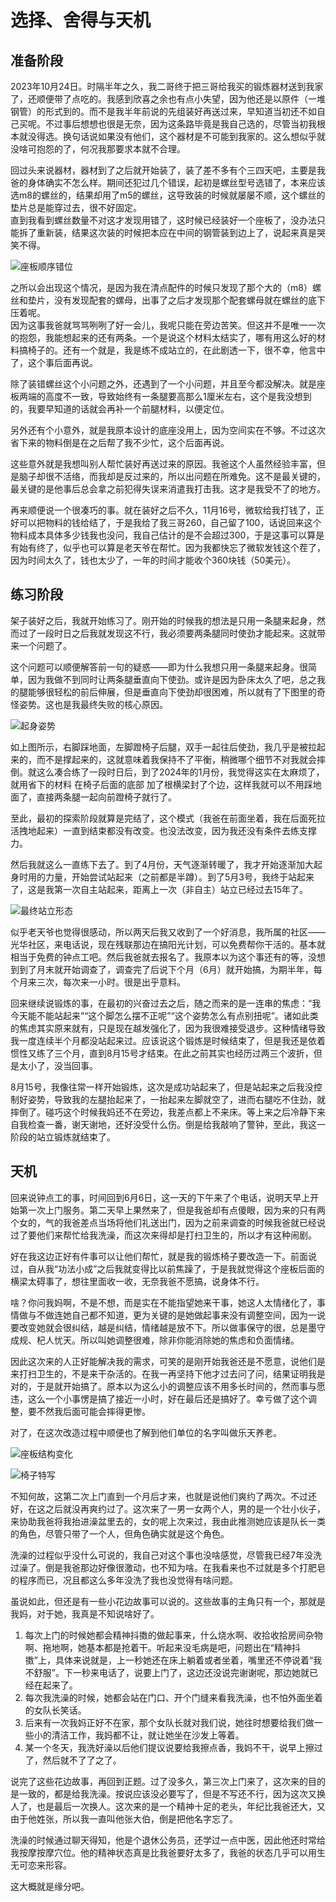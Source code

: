 # 选择、舍得与天机

## 准备阶段

2023年10月24日。时隔半年之久，我二哥终于把三哥给我买的锻炼器材送到我家了，还顺便带了点吃的。我感到欣喜之余也有点小失望，因为他还是以原件（一堆钢管）的形式到的。而不是我半年前说的先组装好再送过来，早知道当初还不如自己买呢。不过事后想想也很是无奈，因为这条路毕竟是我自己选的，尽管当初我根本就没得选。换句话说如果没有他们，这个器材是不可能到我家的。这么想似乎就没啥可抱怨的了，何况我那要求本就不合理。

回过头来说器材，器材到了之后就开始装了，装了差不多有个三四天吧，主要是我爸的身体确实不怎么样。期间还犯过几个错误，起初是螺丝型号选错了，本来应该选m8的螺丝的，结果却用了m5的螺丝，这导致装的时候就屡屡不顺，这个螺丝的垫片总是能穿过去，很不好固定。  
直到我看到螺丝数量不对这才发现用错了，这时候已经装好一个座板了，没办法只能拆了重新装，结果这次装的时候把本应在中间的钢管装到边上了，说起来真是哭笑不得。

![座板顺序错位](/img/auxiliary-device/9.-座板顺序错位.png)

之所以会出现这个情况，是因为我在清点配件的时候只发现了那个大的（m8）螺丝和垫片，没有发现配套的螺母，出事了之后才发现那个配套螺母就在螺丝的底下压着呢。  
因为这事我爸就骂骂咧咧了好一会儿，我呢只能在旁边苦笑。但这并不是唯一一次的抱怨，我能想起来的还有两条。一个是说这个材料太结实了，哪有用这么好的材料搞椅子的。还有一个就是，我是练不成站立的，在此剧透一下，很不幸，他言中了，这个事后面再说。

除了装错螺丝这个小问题之外，还遇到了一个小问题，并且至今都没解决。就是座板两端的高度不一致，导致始终有一条腿要高那么1厘米左右，这个是我没想到的，我要早知道的话就会再补一个前腿材料，以便定位。

另外还有个小意外，就是我原本设计的底座没用上，因为空间实在不够。不过这次省下来的物料倒是在之后帮了我不少忙，这个后面再说。

这些意外就是我想叫别人帮忙装好再送过来的原因。我爸这个人虽然经验丰富，但是脑子却很不活络，而我却是反过来的，所以出问题在所难免。这不是最关键的，最关键的是他事后总会拿之前犯得失误来消遣我打击我。这才是我受不了的地方。

再来顺便说一个很凑巧的事。就在装好之后不久，11月16号，微软给我打钱了，正好可以把物料的钱给结了，于是我给了我三哥260，自己留了100，话说回来这个物料成本具体多少钱我也没问，我自己估计的是不会超过300，于是这事可以算是有始有终了，似乎也可以算是老天爷在帮忙。因为我都快忘了微软发钱这个茬了，因为时间太久了，钱也太少了，一年的时间才能收个360块钱（50美元）。

## 练习阶段

架子装好之后，我就开始练习了。刚开始的时候我的想法是只用一条腿来起身，然而过了一段时日之后我就发现这不行，我必须要两条腿同时使劲才能起来。这就带来一个问题了。

这个问题可以顺便解答前一句的疑惑——即为什么我想只用一条腿来起身。很简单，因为我做不到同时让两条腿垂直向下使劲。或许是因为卧床太久了吧，总之我的腿能够很轻松的前后伸展，但是垂直向下使劲却很困难，所以就有了下图里的奇怪姿势。这也是我最终失败的核心原因。

![起身姿势](/img/auxiliary-device/10-起身姿势.png)

如上图所示，右脚踩地面，左脚蹬椅子后腿，双手一起往后使劲，我几乎是被拉起来的，而不是撑起来的，这就意味着我保持不了平衡，稍微哪个细节不对我就会摔倒。就这么凑合练了一段时日后，到了2024年的1月份，我觉得这实在太麻烦了，就用省下的材料 在椅子后面的底部 加了根横梁封了个边，这样我就可以不用踩地面了，直接两条腿一起向前蹬椅子就行了。

至此，最初的探索阶段就算是完结了，这个模式（我爸在前面坐着，我在后面死拉活拽地起来）一直到结束都没有改变。也没法改变，因为我还没有条件去练支撑力。

然后我就这么一直练下去了。到了4月份，天气逐渐转暖了，我才开始逐渐加大起身时用的力量，开始尝试站起来（之前都是半蹲）。到了5月3号，我终于站起来了，这是我第一次自主站起来，距离上一次（非自主）站立已经过去15年了。

![最终站立形态](/img/auxiliary-device/11-最终形态.png)

似乎老天爷也觉得很感动，所以两天后我又收到了一个好消息，我所属的社区——光华社区，来电话说，现在残联那边在搞阳光计划，可以免费帮你干活的。基本就相当于免费的钟点工吧。然后我爸就去报名了。我原本以为这个事还有的等，没想到到了月末就开始调查了，调查完了后说下个月（6月）就开始搞，为期半年，每个月来三次，每次来一小时。很是出乎意料。

回来继续说锻炼的事，在最初的兴奋过去之后，随之而来的是一连串的焦虑：“我今天能不能站起来”“这个脚怎么摆不正呢”“这个姿势怎么有点别扭呢”。诸如此类的焦虑其实原来就有，只是现在越发强化了，因为我很难接受退步。这种情绪导致我一度连续半个月都没站起来过。应该说这个锻炼是时候结束了，但是我还是依着惯性又练了三个月，直到8月15号才结束。在此之前其实也经历过两三个波折，但是太小了，没当回事。

8月15号，我像往常一样开始锻炼，这次是成功站起来了，但是站起来之后我没控制好姿势，导致我的左腿抬起来了，一抬起来左脚就空了，进而右腿吃不住劲，就摔倒了。碰巧这个时候我妈还不在旁边，我差点都上不来床。等上来之后冷静下来 自我检查一番，谢天谢地，还好没受什么伤。倒是给我敲响了警钟，至此，我这一阶段的站立锻炼就结束了。

## 天机

回来说钟点工的事，时间回到6月6日，这一天的下午来了个电话，说明天早上开始第一次上门服务。第二天早上果然来了，但是我爸却有点傻眼，因为来的只有两个女的，气的我爸差点当场将他们礼送出门，因为之前来调查的时候我爸就已经说过了要他们来帮忙给我洗澡，而这次来得却是打扫卫生的，所以才有这种闹剧。

好在我这边正好有件事可以让他们帮忙，就是我的锻炼椅子要改造一下。前面说过，自从我“功法小成”之后我就变得比以前焦躁了，于是我就觉得这个座板后面的横梁太碍事了，想往里面收一收，无奈我爸不愿搞，说身体不行。

啥？你问我妈啊，不是不想，而是实在不能指望她来干事，她这人太情绪化了，事情做与不做连她自己都不知道，更为关键的是她做起事来没有调整空间，因为一说要改变她就会很纠结，越是纠结，情绪越是放不下。所以做事保守的很，总是墨守成规、杞人忧天。所以叫她调整很难，除非你能消除她的焦虑和负面情绪。

因此这次来的人正好能解决我的需求，可笑的是刚开始我爸还是不愿意，说他们是来打扫卫生的，不是来干杂活的。在我一再坚持下他才过去问了问，结果证明我是对的，于是就开始搞了。原本以为这么小的调整应该不用多长时间的，然而事与愿违，这么一个小事愣是搞了接近一小时，好在最后还是搞好了。幸亏做了这个调整，要不然我后面可能会摔得更惨。

对了，在这次改造过程中顺便也了解到他们单位的名字叫做乐天养老。

![座板结构变化](/img/auxiliary-device/12-座板结构变化.png)

![椅子特写](/img/auxiliary-device/13-椅子特写.png)

不知何故，这第二次上门直到一个月后才来，也就是说他们爽约了两次。不过还好，在这之后就没再爽约过了。这次来了一男一女两个人，男的是一个壮小伙子，来协助我爸将我抬进澡盆里去的，女的呢上次来过，我由此推测她应该是队长一类的角色，尽管只带了一个人，但角色确实就是这个角色。

洗澡的过程似乎没什么可说的，我自己对这个事也没啥感觉，尽管我已经7年没洗过澡了。倒是我爸那边好像很激动，也不知为啥。在我看来也不过就是多个打肥皂的程序而已，况且都这么多年没洗了我也没觉得有啥问题。

虽说如此，但还是有一些小花边故事可以说的。这些故事的主角只有一个，那就是我妈，对于她，我真是不知说啥好了。

1. 每次上门的时候她都会精神抖擞的做起事来，什么烧水啊、收拾收拾房间杂物啊、拖地啊，她基本都是抢着干。听起来没毛病是吧，问题出在“精神抖擞”上，具体来说就是，上一秒她还在床上躺着或者坐着，嘴里还不停说着“我不舒服”。下一秒来电话了，说要上门了，这边还没说完谢谢呢，那边她就已经在起来了。
2. 每次我洗澡的时候，她都会站在门口、开个门缝来看我洗澡，也不怕外面坐着的女队长笑话。
3. 后来有一次我妈正好不在家，那个女队长就对我们说，她往时想要给我们做一些小的清洁工作，我妈都不让，就让她坐在沙发上等着。
4. 某一个冬天，我洗好澡以后他们提议说要给我擦点香，我妈不干，说早上擦过了，然后就不了了之了。

说完了这些花边故事，再回到正题。过了没多久，第三次上门来了，这次来的目的是一致的，都是给我洗澡。按说应该没必要写了，但是不写还不行，因为这次又换人了，也是最后一次换人。这次来的是一个精神十足的老头，年纪比我爸还大，又由于他姓张，所以我一直叫他张大伯，倒是把他名字忘了。

洗澡的时候通过聊天得知，他是个退休公务员，还学过一点中医，因此他还时常给我按摩按摩穴位。他的精神状态真是比我爸要好太多了，我爸的状态几乎可以用生无可恋来形容。

这大概就是缘分吧。
